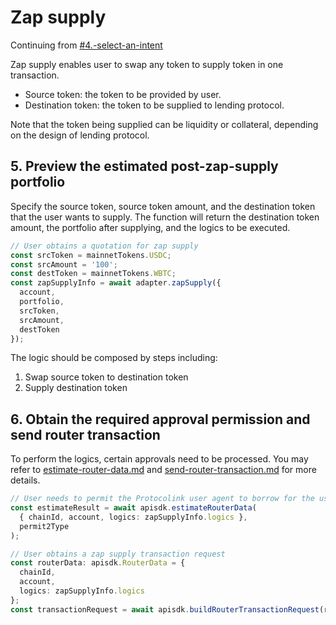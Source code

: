 # Zap supply

Continuing from [#4.-select-an-intent](./#4.-select-an-intent "mention")

Zap supply enables user to swap any token to supply token in one transaction.

* Source token: the token to be provided by user.
* Destination token: the token to be supplied to lending protocol.

Note that the token being supplied can be liquidity or collateral, depending on the design of lending protocol.

## 5. Preview the estimated post-zap-supply portfolio

Specify the source token, source token amount, and the destination token that the user wants to supply. The function will return the destination token amount, the portfolio after supplying, and the logics to be executed.

```typescript
// User obtains a quotation for zap supply
const srcToken = mainnetTokens.USDC;
const srcAmount = '100';
const destToken = mainnetTokens.WBTC;
const zapSupplyInfo = await adapter.zapSupply({
  account,
  portfolio,
  srcToken,
  srcAmount,
  destToken
});
```

The logic should be composed by steps including:

1. Swap source token to destination token
2. Supply destination token

## 6. Obtain the required approval permission and send router transaction

To perform the logics, certain approvals need to be processed. You may refer to [estimate-router-data.md](../../protocolink-sdk/estimate-router-data.md "mention") and [send-router-transaction.md](../../protocolink-sdk/send-router-transaction.md "mention") for more details.

```typescript
// User needs to permit the Protocolink user agent to borrow for the user
const estimateResult = await apisdk.estimateRouterData(
  { chainId, account, logics: zapSupplyInfo.logics },
  permit2Type
);

// User obtains a zap supply transaction request
const routerData: apisdk.RouterData = {
  chainId,
  account,
  logics: zapSupplyInfo.logics
};
const transactionRequest = await apisdk.buildRouterTransactionRequest(routerData);
```
